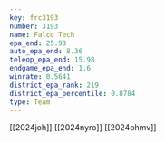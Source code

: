 ```yaml
---
key: frc3193
number: 3193
name: Falco Tech
epa_end: 25.93
auto_epa_end: 8.36
teleop_epa_end: 15.98
endgame_epa_end: 1.6
winrate: 0.5641
district_epa_rank: 219
district_epa_percentile: 0.8784
type: Team
---
```

[[2024joh]]
[[2024nyro]]
[[2024ohmv]]

